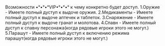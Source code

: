 Возможности •°•°•°VIP•°•°•° к чему конкретно будет доступ.
1.Оружие - Имеете полный дуступ к выдоче оружия.
2.Медикаменты - Имеете полный дуступ к выдоче аптечек и таблеток.
3.Снаряжение - Имеете полный дуступ к выдоче гранат и молотова.
4.Спавн - Имеете полный дуступ к спавну персонажа(когда рядовые игроки этого не могут.)
5.Парашут - Имеете полный дуступ к включению режима парашут(когда рядовые игроки этого не могут.)
